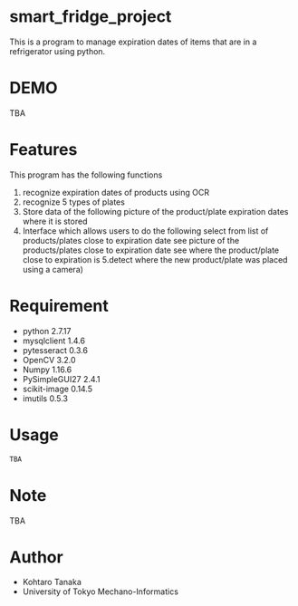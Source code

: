 # smart_fridge_project

This is a program to manage expiration dates of items that are in a refrigerator using python.

# DEMO

TBA

# Features

This program has the following functions

1. recognize expiration dates of products using OCR
2. recognize 5 types of plates
3. Store data of the following
      picture of the product/plate
      expiration dates
      where it is stored
4. Interface which allows users to do the following
      select from list of products/plates close to expiration date
      see picture of the products/plates close to expiration date
      see where the product/plate close to expiration is
5.detect where the new product/plate was placed using a camera)

# Requirement

* python 2.7.17
* mysqlclient 1.4.6
* pytesseract 0.3.6
* OpenCV 3.2.0
* Numpy 1.16.6
* PySimpleGUI27 2.4.1
* scikit-image 0.14.5
* imutils 0.5.3


# Usage


```bash
TBA
```

# Note

TBA

# Author

* Kohtaro Tanaka
* University of Tokyo Mechano-Informatics


